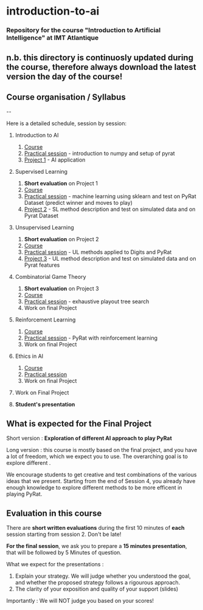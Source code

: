 # introduction-to-ai

### Repository for the course "Introduction to Artificial Intelligence" at IMT Atlantique

n.b. this directory is continuosly updated during the course, therefore always download the latest version the day of the course!
--

## Course organisation / Syllabus
--

Here is a detailed schedule, session by session: 

1. Introduction to AI
   1. [Course](cours1.pdf) 
   2. [Practical session](TP1.ipynb) - introduction to numpy and setup of pyrat
   3. [Project 1](p1) - AI application
  
2. Supervised Learning
   1. **Short evaluation** on Project 1
   2. [Course](cours2.pdf) 
   3. [Practical session](TP2.ipynb) - machine learning using sklearn and test on PyRat Dataset (predict winner and moves to play)
   4. [Project 2](p2) - SL method description and test on simulated data and on Pyrat Dataset
   
3. Unsupervised Learning
   1. **Short evaluation** on Project 2
   2. [Course](cours3.pdf) 
   3. [Practical session](TP3.ipynb) - UL methods applied to Digits and PyRat
   4. [Project 3](p3) - UL method description and test on simulated data and on Pyrat features
   
4. Combinatorial Game Theory
   1. **Short evaluation** on Project 3
   2. [Course](cours4.pdf) 
   3. [Practical session](TP4.ipynb) - exhaustive playout tree search
   4. Work on final Project
 
5. Reinforcement Learning
   1. [Course](cours5.pdf) 
   2. [Practical session](TP5.ipynb) - PyRat with reinforcement learning
   3. Work on final Project

5. Ethics in AI
   1. [Course](cours4.pdf) 
   2. [Practical session](TP56.ipynb) 
   3. Work on final Project
   
6. Work on Final Project

7. **Student's presentation**  


What is expected for the Final Project
--
Short version : **Exploration of different AI approach to play PyRat**

Long version : this course is mostly based on the final project, and you have a lot of freedom, which we expect you to use. The overarching goal is to explore different . 

We encourage students to get creative and test combinations of the various ideas that we present. Starting from the end of Session 4, you already have enough knowledge to explore different methods to be more efficent in playing PyRat. 

Evaluation in this course 
--

There are **short written evaluations** during the first 10 minutes of **each** session starting from session 2. Don't be late!  

**For the final session**, we ask you to prepare a **15 minutes presentation**, that will be followed by 5 Minutes of question. 

What we expect for the presentations : 
1. Explain your strategy. We will judge whether you understood the goal, and whether the proposed strategy follows a rigourous approach.  
2. The clarity of your exposition and quality of your support (slides)

Importantly : We will NOT judge you based on your scores!
